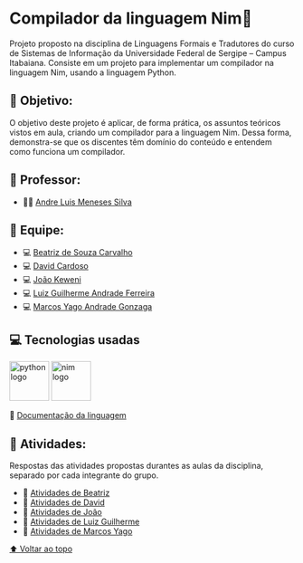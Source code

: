 # Compilador da linguagem Nim👑

Projeto proposto na disciplina de Linguagens Formais e Tradutores do curso de Sistemas de Informação da Universidade Federal de Sergipe – Campus Itabaiana. Consiste em um projeto para implementar um compilador na linguagem Nim, usando a linguagem Python. 


## 📌 Objetivo:
O objetivo deste projeto é aplicar, de forma prática, os assuntos teóricos vistos em aula, criando um compilador para a linguagem Nim. Dessa forma, demonstra-se que os discentes têm domínio do conteúdo e entendem como funciona um compilador.


## 🏫 Professor:
- 🧑‍🏫 [Andre Luis Meneses Silva](https://github.com/andreluisms)

## 📖 Equipe:

- 💻 [Beatriz de Souza Carvalho](https://github.com/BeatrizSouz)
- 💻 [David Cardoso](https://github.com/davicardoso5524)
- 💻 [João Keweni](URL_do_link)
- 💻 [Luiz Guilherme Andrade Ferreira](URL_do_link)
- 💻 [Marcos Yago Andrade Gonzaga](https://github.com/MarcosYago17)


## 💻 Tecnologias usadas 
<p float="left">
    <img src="https://cdn.jsdelivr.net/gh/devicons/devicon@latest/icons/python/python-original-wordmark.svg" alt="python logo" width="70">
    <img src="https://cdn.jsdelivr.net/gh/devicons/devicon@latest/icons/nim/nim-original-wordmark.svg" alt="nim logo" width="70">
</p>

          

📑 [Documentação da linguagem](https://nim-lang.org/documentation.html)                                                   

## 📁 Atividades:
Respostas das atividades propostas durantes as aulas da disciplina, separado por cada integrante do grupo.

- 📂 [Atividades de Beatriz](URL_do_link)
- 📂 [Atividades de David ](URL_do_link)
- 📂 [Atividades de João](URL_do_link)
- 📂 [Atividades de Luiz Guilherme ](URL_do_link)
- 📂 [Atividades de Marcos Yago ](URL_do_link)




[⬆ Voltar ao topo](#compilador-da-linguagem-nim)

